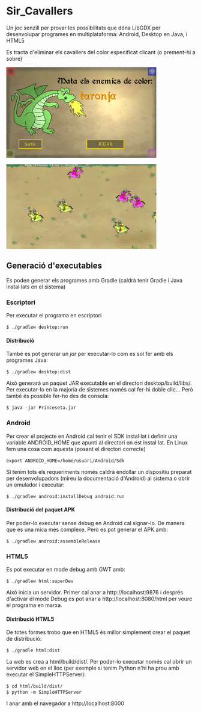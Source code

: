 # Sir_Cavallers
Un joc senzill per provar les possibilitats que dóna LibGDX per desenvolupar programes en multiplataforma: Android, Desktop en Java, i HTML5

Es tracta d'eliminar els cavallers del color especificat clicant (o prement-hi a sobre)

![menu](README/menu.png)

![accio](README/accio.png)


Generació d'executables
-------------------------
Es poden generar els programes amb Gradle (caldrà tenir Gradle i Java instal·lats en el sistema)

### Escriptori
Per executar el programa en escriptori 

    $ ./gradlew desktop:run

#### Distribució
També es pot generar un *jar* per executar-lo com es sol fer amb els programes Java: 

    $ ./gradlew desktop:dist 

Això generarà un paquet JAR executable en el directori desktop/build/libs/. Per executar-lo en la majoria de sistemes només cal fer-hi doble clic... Però també és possible fer-ho des de consola: 

    $ java -jar Princeseta.jar

### Android
Per crear el projecte en Android cal tenir el SDK instal·lat i definir una variable ANDROID_HOME que apunti al directori on est instal·lat. En Linux fem una cosa com aquesta (posant el directori correcte)

    export ANDROID_HOME=/home/usuari/Android/Sdk

Si tenim tots els requeriments només caldrà endollar un dispositiu preparat per desenvolupadors (mireu la documentació d'Android) al sistema o obrir un emulador i executar: 

    $ ./gradlew android:installDebug android:run

#### Distribució del paquet APK
Per poder-lo executar sense debug en Android cal signar-lo. De manera que és una mica més complexe. Però es pot generar el APK amb:  

    $ ./gradlew android:assembleRelease

### HTML5
Es pot executar en mode debug amb GWT amb: 

    $ ./gradlew html:superDev

Això inicia un servidor. Primer cal anar a http://localhost:9876 i després d'activar el mode Debug es pot anar a http://localhost:8080/html per veure el programa en marxa.

#### Distribució HTML5
De totes formes trobo que en HTML5 és millor simplement crear el paquet de distribució: 

    $ ./gradle html:dist
    
La web es crea a html/build/dist/. Per poder-lo executar només cal obrir un servidor web en el lloc (per exemple si tenim Python n'hi ha prou amb executar el SimpleHTTPServer): 

    $ cd html/build/dist/
    $ python -m SimpleHTTPServer

I anar amb el navegador a http://localhost:8000

